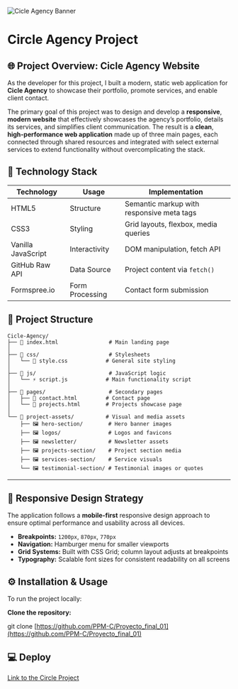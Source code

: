 ![Cicle Agency Banner]([https://example.com/images/banner.png](https://circleagencyppm.netlify.app/project-assets/logos/circle.svg))
# Circle Agency Project

## 🌐 Project Overview: Cicle Agency Website

As the developer for this project, I built a modern, static web application for **Cicle Agency** to showcase their portfolio, promote services, and enable client contact.

The primary goal of this project was to design and develop a **responsive**, **modern website** that effectively showcases the agency’s portfolio, details its services, and simplifies client communication. The result is a **clean**, **high-performance web application** made up of three main pages, each connected through shared resources and integrated with select external services to extend functionality without overcomplicating the stack.


## 🚀 Technology Stack

| Technology         | Usage           | Implementation                                |
|--------------------|------------------|-----------------------------------------------|
| HTML5              | Structure        | Semantic markup with responsive meta tags     |
| CSS3               | Styling          | Grid layouts, flexbox, media queries          |
| Vanilla JavaScript | Interactivity    | DOM manipulation, fetch API                   |
| GitHub Raw API     | Data Source      | Project content via `fetch()`                 |
| Formspree.io       | Form Processing  | Contact form submission                       |


## 🧩 Project Structure

```plaintext
Cicle-Agency/
├── 📄 index.html                # Main landing page
│
├── 📂 css/                      # Stylesheets
│   └── 🎨 style.css            # General site styling
│
├── 📂 js/                       # JavaScript logic
│   └── ⚡ script.js            # Main functionality script
│
├── 📂 pages/                    # Secondary pages
│   ├── 📄 contact.html         # Contact page
│   └── 📄 projects.html        # Projects showcase page
│
└── 📂 project-assets/          # Visual and media assets
    ├── 🖼️ hero-section/        # Hero banner images
    ├── 🖼️ logos/               # Logos and favicons
    ├── 🖼️ newsletter/          # Newsletter assets
    ├── 🖼️ projects-section/    # Project section media
    ├── 🖼️ services-section/    # Service visuals
    └── 🖼️ testimonial-section/ # Testimonial images or quotes
```
---

## 📱 Responsive Design Strategy

The application follows a **mobile-first** responsive design approach to ensure optimal performance and usability across all devices.

- **Breakpoints:** `1200px`, `870px`, `770px`
- **Navigation:** Hamburger menu for smaller viewports
- **Grid Systems:** Built with CSS Grid; column layout adjusts at breakpoints
- **Typography:** Scalable font sizes for consistent readability on all screens

## ⚙️ Installation & Usage

To run the project locally:

**Clone the repository:**

git clone [https://github.com/PPM-C/Proyecto_final_01](https://github.com/PPM-C/Proyecto_final_01)

## 💻 Deploy

[Link to the Circle Project](https://circleagencyppm.netlify.app/)
